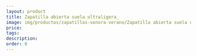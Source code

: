 ```yaml
---
layout: product
title: Zapatilla abierta suela ultraligera_
image: img/productos/zapatillas-senora-verano/Zapatilla abierta suela ultraligera_.webp
price: 
tags: 
description: 
order: 0
---
```

